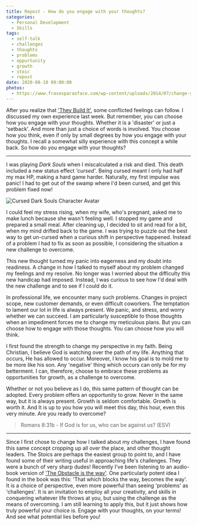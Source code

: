 ```yaml
---
title: Repost - How do you engage with your thoughts?
categories:
  - Personal Development
  - Skills
tags:
  - self-talk
  - challenges
  - thoughts
  - problems
  - oppurtunity
  - growth
  - stoic
  - repost
date: 2020-08-10 09:00:00
photos:
  - https://www.frasesparaoface.com/wp-content/uploads/2014/07/change-your-perspective.jpg
---
```


After you realize that ['They Build It'](2020/08/03/repost-they-build-it), some conflicted feelings can follow. I discussed my own experience last week. But remember, you can choose how you engage with your thoughts. Whether it is a 'disaster' or just a 'setback'. And more than just a choice of words is involved. You choose how you think, even if only by small degrees by how you engage with your thoughts. I recall a somewhat silly experience with this concept a while back. So how do you engage with your thoughts?
___


I was playing _Dark Souls_ when I miscalculated a risk and died. This death included a new status effect _'cursed'_. Being cursed meant I only had half my max HP, making a hard game harder. Naturally, my first impulse was panic! I had to get out of the swamp where I'd been cursed, and get this problem fixed now!

![Cursed Dark Souls Character Avatar](https://vignette.wikia.nocookie.net/darksouls/images/4/44/Cursed_Statue.jpg/revision/latest/scale-to-width-down/300?cb=20130321083128)

I could feel my stress rising, when my wife, who's pregnant, asked me to make lunch because she wasn't feeling well. I stopped my game and prepared a small meal. After cleaning up, I decided to sit and read for a bit, when my mind drifted back to the game. I was trying to puzzle out the best way to get un-cursed when a curious shift in perspective happened. Instead of a problem I had to fix as soon as possible, I considering the situation a new challenge to overcome.

This new thought turned my panic into eagerness and my doubt into readiness. A change in how I talked to myself about my problem changed my feelings and my resolve. No longer was I worried about the difficulty this new handicap had imposed. Instead, I was curious to see how I'd deal with the new challenge and to see if I could do it.

In professional life, we encounter many such problems. Changes in project scope, new customer demands, or even difficult coworkers. The temptation to lament our lot in life is always present. We panic, and stress, and worry whether we can succeed. I am particularly susceptible to those thoughts when an impediment forces me to change my meticulous plans. But you can choose how to engage with those thoughts. You can choose how you will think.

I first found the strength to change my perspective in my faith. Being Christian, I believe God is watching over the path of my life. Anything that occurs, He has allowed to occur. Moreover, I know his goal is to mold me to be more like his son. Any 'negative' thing which occurs can only be for my betterment. I can, therefore, choose to embrace these problems as opportunities for growth, as a challenge to overcome.

Whether or not you believe as I do, this same pattern of thought can be adopted. Every problem offers an opportunity to grow. Never in the same way, but it is always present. Growth is seldom comfortable. Growth is worth it. And It is up to you how you will meet this day, this hour, even this very minute. Are you ready to overcome?

> Romans 8:31b - If God is for us, who can be against us? (ESV)

___

Since I first chose to change how I talked about my challenges, I have found this same concept cropping up all over the place, and other thought leaders. The Stoics are perhaps the easiest group to point to, and I have found some of their writing useful in approaching life's challenges. They were a bunch of very sharp dudes! Recently I've been listening to an audio-book version of ['The Obstacle is the way'](https://www.amazon.com/Obstacle-Way-Timeless-Turning-Triumph/dp/1591846358). One particularly potent idea I found in the book was this: 'That which blocks the way, becomes the way'. It is a choice of perspective, even more powerful than seeing 'problems' as 'challenges'. It is an invitation to employ all your creativity, and skills in conquering whatever life throws at you, but using the challenge as the means of overcoming. I am still learning to apply this, but it just shows how truly powerful your choice is. Engage with your thoughts, on your terms! And see what potential lies before you!